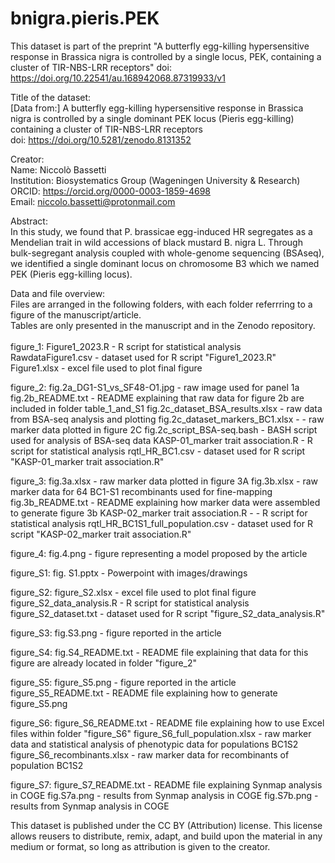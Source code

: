 # bnigra.pieris.PEK

This dataset is part of the preprint "A butterfly egg-killing hypersensitive response in Brassica nigra is controlled by a single locus, PEK, containing a cluster of TIR-NBS-LRR receptors"
doi: https://doi.org/10.22541/au.168942068.87319933/v1 

Title of the dataset:
<br>[Data from:] A butterfly egg-killing hypersensitive response in Brassica nigra is controlled by a single dominant PEK locus (Pieris egg-killing) containing a cluster of TIR-NBS-LRR receptors
<br>doi: https://doi.org/10.5281/zenodo.8131352

Creator: 
<br>Name:	Niccolò Bassetti
<br>Institution: Biosystematics Group (Wageningen University & Research)
<br>ORCID: https://orcid.org/0000-0003-1859-4698
<br>Email: niccolo.bassetti@protonmail.com

Abstract:
<br>In this study, we found that P. brassicae egg-induced HR segregates as a Mendelian trait in wild accessions of black mustard B. nigra L. Through bulk-segregant analysis coupled with whole-genome sequencing (BSAseq),
we identified a single dominant locus on chromosome B3 which we named PEK (Pieris egg-killing locus).

Data and file overview:
<br>Files are arranged in the following folders, with each folder referrring to a figure of the manuscript/article.
<br>Tables are only presented in the manuscript and in the Zenodo repository.
<br>
<br>figure_1:	Figure1_2023.R - R script for statistical analysis
		<br>RawdataFigure1.csv - dataset used for R script "Figure1_2023.R"
		<br>Figure1.xlsx - excel file used to plot final figure
			
figure_2:	fig.2a_DG1-S1_vs_SF48-O1.jpg - raw image used for panel 1a
			fig.2b_README.txt - README explaining that raw data for figure 2b are included in folder table_1_and_S1
			fig.2c_dataset_BSA_results.xlsx - raw data from BSA-seq analysis and plotting
			fig.2c_dataset_markers_BC1.xlsx -  - raw marker data plotted in figure 2C
			fig.2c_script_BSA-seq.bash - BASH script used for analysis of BSA-seq data
			KASP-01_marker trait association.R - R script for statistical analysis
			rqtl_HR_BC1.csv - dataset used for R script "KASP-01_marker trait association.R"
			
figure_3:	fig.3a.xlsx - raw marker data plotted in figure 3A
			fig.3b.xlsx - raw marker data for 64 BC1-S1 recombinants used for fine-mapping 
			fig.3b_README.txt - README explaining how marker data were assembled to generate figure 3b
			KASP-02_marker trait association.R - - R script for statistical analysis
			rqtl_HR_BC1S1_full_population.csv - dataset used for R script "KASP-02_marker trait association.R"

figure_4:	fig.4.png - figure representing a model proposed by the article

figure_S1:	fig. S1.pptx - Powerpoint with images/drawings

figure_S2:  figure_S2.xlsx - excel file used to plot final figure
			figure_S2_data_analysis.R - R script for statistical analysis
			figure_S2_dataset.txt - dataset used for R script "figure_S2_data_analysis.R"
			
figure_S3:	fig.S3.png - figure reported in the article

figure_S4:	fig.S4_README.txt - README file explaining that data for this figure are already located in folder "figure_2"

figure_S5:	figure_S5.png - figure reported in the article
			figure_S5_README.txt - README file explaining how to generate figure_S5.png
	
figure_S6:	figure_S6_README.txt - README file explaining how to use Excel files within folder "figure_S6"
			figure_S6_full_population.xlsx - raw marker data and statistical analysis of phenotypic data for populations BC1S2
			figure_S6_recombinants.xlsx - raw marker data for recombinants of population BC1S2

figure_S7:	figure_S7_README.txt - README file explaining Synmap analysis in COGE
			fig.S7a.png	- results from Synmap analysis in COGE 
			fig.S7b.png	- results from Synmap analysis in COGE 


This dataset is published under the CC BY (Attribution) license.
This license allows reusers to distribute, remix, adapt, and build upon the material in any medium or format, so long as attribution is given to the creator.



